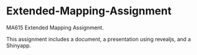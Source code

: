 # Extended-Mapping-Assignment
MA615 Extended Mapping Assignment. 

This assignment includes a document, a presentation using revealjs, and a Shinyapp.
